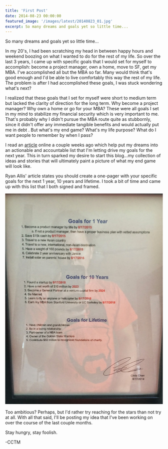 ```yaml
---
title: 'First Post'
date: 2014-08-23 00:00:00
featured_image: '/images/latest/20140823_01.jpg'
excerpt: So many dreams and goals yet so little time...
---
```


So many dreams and goals yet so little time...

In my 20's, I had been scratching my head in between happy hours and weekend boozing on what I wanted to do for the rest of my life.  So over the last 3 years, I came up with specific goals that I would set for myself to accomplish: become a project manager, own a home, move to SF, get my MBA.  I've accomplished all but the MBA so far.  Many would think that's good enough and I'd be able to live comfortably this way the rest of my life.  The problem is after I had accomplished these goals, I was stuck wondering what's next?

I realized that these goals that I set for myself were short to medium term but lacked the clarity of direction for the long term.  Why become a project manager?  Why own a home or go for your MBA?  These were all goals I set in my mind to stabilize my financial security which is very important to me.  That's probably why I didn't pursue the MBA route quite as stubbornly, since it didn't offer any immediate tangible benefits and would actually put me in debt .  But what's my end game?  What's my life purpose?  What do I want people to remember by when I pass?  

I read an [article](http://www.businessinsider.com/ryan-allis-2014-8?utm_content=bufferc1deb&utm_medium=social&utm_source=facebook.com&utm_campaign=buffer#-18) online a couple weeks ago which help put my dreams into an actionable and accountable list that I'm letting drive my goals for the next year.  This in turn sparked my desire to start this blog...my collection of ideas and stories that will ultimately paint a picture of what my end game will look like.

Ryan Allis' article states you should create a one-pager with your specific goals for the next 1 year, 10 years and lifetime.  I took a bit of time and came up with this list that I both signed and framed.

![](/images/latest/20140823_02.jpg)

Too ambitious?  Perhaps, but I'd rather try reaching for the stars than not try at all.  With all that said, I'll be posting my idea that I've been working on over the course of the last couple months.  

Stay hungry, stay foolish.

-CCTM
